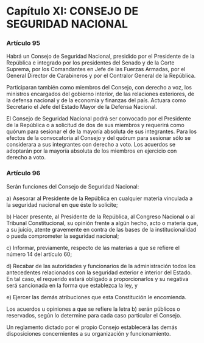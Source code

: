 # Capítulo XI: CONSEJO DE SEGURIDAD NACIONAL

### Artículo 95

Habrá un Consejo de Seguridad Nacional, presidido por el Presidente de la República e integrado por los presidentes del Senado y de la Corte Suprema, por los Comandantes en Jefe de las Fuerzas Armadas, por el General Director de Carabineros y por el Contralor General de la República.

Participaran también como miembros del Consejo, con derecho a voz, los ministros encargados del gobierno interior, de las relaciones exteriores, de la defensa nacional y de la economía y finanzas del país. Actuara como Secretario el Jefe del Estado Mayor de la Defensa Nacional.

El Consejo de Seguridad Nacional podrá ser convocado por el Presidente de la República o a solicitud de dos de sus miembros y requerirá como quórum para sesionar el de la mayoría absoluta de sus integrantes. Para los efectos de la convocatoria al Consejo y del quórum para sesionar sólo se considerara a sus integrantes con derecho a voto. Los acuerdos se adoptarán por la mayoría absoluta de los miembros en ejercicio con derecho a voto.

### Artículo 96

Serán funciones del Consejo de Seguridad Nacional:

a) Asesorar al Presidente de la República en cualquier materia vinculada a la seguridad nacional en que éste lo solicite;

b) Hacer presente, al Presidente de la República, al Congreso Nacional o al Tribunal Constitucional, su opinión frente a algún hecho, acto o materia que, a su juicio, atente gravemente en contra de las bases de la institucionalidad o pueda comprometer la seguridad nacional;

c) Informar, previamente, respecto de las materias a que se refiere el número 14 del artículo 60;

d) Recabar de las autoridades y funcionarios de la administración todos los antecedentes relacionados con la seguridad exterior e interior del Estado. En tal caso, el requerido estará obligado a proporcionarlos y su negativa será sancionada en la forma que establezca la ley, y

e) Ejercer las demás atribuciones que esta Constitución le encomienda.

Los acuerdos u opiniones a que se refiere la letra b) serán públicos o reservados, según lo determine para cada caso particular el Consejo.

Un reglamento dictado por el propio Consejo establecerá las demás disposiciones concernientes a su organización y funcionamiento.
